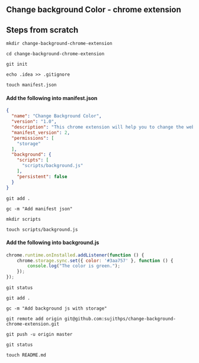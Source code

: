 Change background Color - chrome extension
--------------------------------------------

## Steps from scratch

`mkdir change-background-chrome-extension`

`cd change-background-chrome-extension`

`git init`

`echo .idea >> .gitignore`

`touch manifest.json`

#### Add the following into manifest.json
```json
{
  "name": "Change Background Color",
  "version": "1.0",
  "description": "This chrome extension will help you to change the website's background color.",
  "manifest_version": 2,
  "permissions": [
    "storage"
  ],
  "background": {
    "scripts": [
      "scripts/background.js"
    ],
    "persistent": false
  }
}
```

`git add .`

`gc -m "Add manifest json"`


`mkdir scripts`

`touch scripts/background.js`


#### Add the following into background.js

```js
chrome.runtime.onInstalled.addListener(function () {
    chrome.storage.sync.set({ color: '#3aa757' }, function () {
        console.log("The color is green.");
    });
});
```

`git status`

`git add .`

`gc -m "Add background js with storage"`


`git remote add origin git@github.com:sujithps/change-background-chrome-extension.git`

`git push -u origin master`

`git status`

`touch README.md` 

